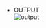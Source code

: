 * OUTPUT <br>
![output](https://user-images.githubusercontent.com/72425456/117230382-29ac4980-ae47-11eb-90fd-8209ae0cf43c.png)